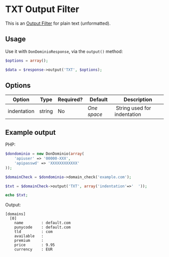 # TXT Output Filter
This is an [Output Filter](https://github.com/DonDominio/DonDominioPHP/wiki/Output-Filters) for plain text (unformatted).

## Usage
Use it with `DonDominioResponse`, via the `output()` method:

```php
$options = array();

$data = $response->output('TXT', $options);
```

## Options

| Option | Type | Required? | Default | Description |
| ------ | ---- | --------- | ------- | ----------- |
| indentation | string | No | *One space* | String used for indentation |

## Example output
PHP:

```php
$dondominio = new DonDominio(array(
	'apiuser' => '00000-XXX',
	'apipasswd' => 'XXXXXXXXXXXX'
));

$domainCheck = $dondominio->domain_check('example.com');

$txt = $domainCheck->output('TXT', array('indentation'=>'  '));

echo $txt;
```

Output:

```
[domains]
  [0]
    name        : default.com
    punycode    : default.com
    tld         : com
    available   : 
    premium     : 
    price       : 9.95
    currency    : EUR
```